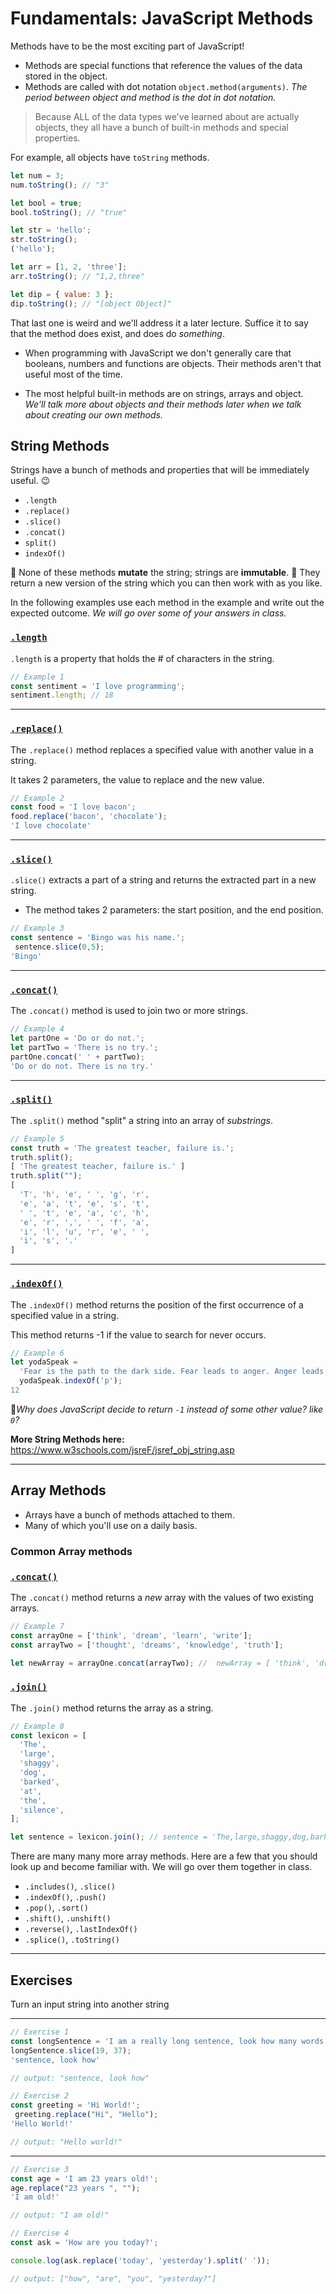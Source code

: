 # Fundamentals: JavaScript Methods

Methods have to be the most exciting part of JavaScript!

- Methods are special functions that reference the values of the data stored in the object.
- Methods are called with dot notation `object.method(arguments)`. _The period between object and method is the dot in dot notation._

> Because ALL of the data types we've learned about are actually objects, they all have a bunch of built-in methods and special properties.

For example, all objects have `toString` methods.

```js
let num = 3;
num.toString(); // "3"

let bool = true;
bool.toString(); // "true"

let str = 'hello';
str.toString();
('hello');

let arr = [1, 2, 'three'];
arr.toString(); // "1,2,three"

let dip = { value: 3 };
dip.toString(); // "[object Object]"
```

That last one is weird and we'll address it a later lecture. Suffice it to say that the method does exist, and does do _something_.

- When programming with JavaScript we don't generally care that booleans, numbers and functions are objects. Their methods aren't that useful most of the time.

- The most helpful built-in methods are on strings, arrays and object. _We'll talk more about objects and their methods later when we talk about creating our own methods._

## String Methods

Strings have a bunch of methods and properties that will be immediately useful. 😉

- `.length`
- `.replace()`
- `.slice()`
- `.concat()`
- `split()`
- `indexOf()`

📝 None of these methods **mutate** the string; strings are **immutable**.
📝 They return a new version of the string which you can then work with as you like.

In the following examples use each method in the example and write out the expected outcome. _We will go over some of your answers in class._

### [`.length`](https://www.w3schools.com/jsreF/jsref_length_string.asp)

`.length` is a property that holds the # of characters in the string.

```js
// Example 1
const sentiment = 'I love programming';
sentiment.length; // 18
```

---

### [`.replace()`](https://www.w3schools.com/jsreF/jsref_replace.asp)

The `.replace()` method replaces a specified value with another value in a string.

It takes 2 parameters, the value to replace and the new value.

```js
// Example 2
const food = 'I love bacon';
food.replace('bacon', 'chocolate');
'I love chocolate'
```

---

### [`.slice()`](https://www.w3schools.com/jsreF/jsref_slice_string.asp)

`.slice()` extracts a part of a string and returns the extracted part in a new string.

- The method takes 2 parameters: the start position, and the end position.

```js
// Example 3
const sentence = 'Bingo was his name.';
 sentence.slice(0,5);
'Bingo'
```

---

### [`.concat()`](https://www.w3schools.com/jsreF/jsref_concat_string.asp)

The `.concat()` method is used to join two or more strings.

```js
// Example 4
let partOne = 'Do or do not.';
let partTwo = 'There is no try.';
partOne.concat(' ' + partTwo);
'Do or do not. There is no try.'
```

---

### [`.split()`](https://www.w3schools.com/jsreF/jsref_split.asp)

The `.split()` method "split" a string into an array of _substrings_.

```js
// Example 5
const truth = 'The greatest teacher, failure is.';
truth.split();
[ 'The greatest teacher, failure is.' ]
truth.split("");
[
  'T', 'h', 'e', ' ', 'g', 'r',
  'e', 'a', 't', 'e', 's', 't',
  ' ', 't', 'e', 'a', 'c', 'h',
  'e', 'r', ',', ' ', 'f', 'a',
  'i', 'l', 'u', 'r', 'e', ' ',
  'i', 's', '.'
]
```

---

### [`.indexOf()`](https://www.w3schools.com/jsreF/jsref_indexof.asp)

The `.indexOf()` method returns the position of the first occurrence of a specified value in a string.

This method returns -1 if the value to search for never occurs.

```js
// Example 6
let yodaSpeak =
  'Fear is the path to the dark side. Fear leads to anger. Anger leads to hate. Hate leads to suffering.';
  yodaSpeak.indexOf('p');
12
```

🤔*Why does JavaScript decide to return `-1` instead of some other value? like `0`?*

**More String Methods here:** https://www.w3schools.com/jsreF/jsref_obj_string.asp

---

## Array Methods

- Arrays have a bunch of methods attached to them.
- Many of which you'll use on a daily basis.

### Common Array methods

### [`.concat()`](https://www.w3schools.com/jsreF/jsref_concat_array.asp)

The `.concat()` method returns a _new_ array with the values of two existing arrays.

```js
// Example 7
const arrayOne = ['think', 'dream', 'learn', 'write'];
const arrayTwo = ['thought', 'dreams', 'knowledge', 'truth'];

let newArray = arrayOne.concat(arrayTwo); //  newArray = [ 'think', 'dream', 'learn', 'write', 'thought', 'dreams', 'knowledge', 'truth' ]
```

### [`.join()`](https://www.w3schools.com/jsreF/jsref_join.asp)

The `.join()` method returns the array as a string.

```js
// Example 8
const lexicon = [
  'The',
  'large',
  'shaggy',
  'dog',
  'barked',
  'at',
  'the',
  'silence',
];

let sentence = lexicon.join(); // sentence = 'The,large,shaggy,dog,barked,at,the,silence'
```

There are many many more array methods. Here are a few that you should look up and become familiar with. We will go over them together in class.

- `.includes()`, `.slice()`
- `.indexOf()`, `.push()`
- `.pop()`, `.sort()`
- `.shift()`, `.unshift()`
- `.reverse()`, `.lastIndexOf()`
- `.splice()`, `.toString()`

---

## Exercises

Turn an input string into another string

---

```js
// Exercise 1
const longSentence = 'I am a really long sentence, look how many words I have!';
longSentence.slice(19, 37);
'sentence, look how'

// output: "sentence, look how"
```

```js
// Exercise 2
const greeting = 'Hi World!';
 greeting.replace("Hi", "Hello");
'Hello World!'

// output: "Hello world!"
```

---

```js
// Exercise 3
const age = 'I am 23 years old!';
age.replace("23 years ", "");
'I am old!'

// output: "I am old!"
```

```js
// Exercise 4
const ask = 'How are you today?';

console.log(ask.replace('today', 'yesterday').split(' '));

// output: ["how", "are", "you", "yesterday?"]
```
